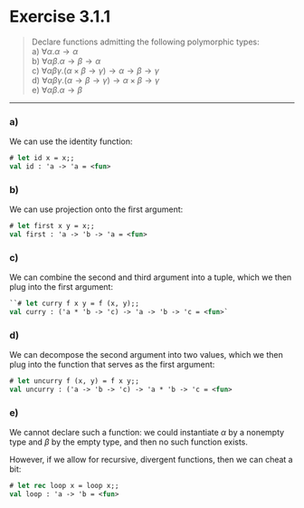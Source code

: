 # Exercise 3.1.1

> Declare functions admitting the following polymorphic types:  
> a) $\forall α. α \to α$  
> b) $\forall α β. α \to β \to α$  
> c) $\forall α β γ. (α \times β \to γ) \to α \to β \to γ$  
> d) $\forall α β γ. (α \to β \to γ) \to α \times β \to γ$  
> e) $\forall α β. α \to β$

---

### a)

We can use the identity function:
```ocaml
# let id x = x;;
val id : 'a -> 'a = <fun>
```

### b)

We can use projection onto the first argument:
```ocaml
# let first x y = x;;
val first : 'a -> 'b -> 'a = <fun>
```

### c)

We can combine the second and third argument into a tuple, which we then plug into the first argument:
```ocaml
``# let curry f x y = f (x, y);;
val curry : ('a * 'b -> 'c) -> 'a -> 'b -> 'c = <fun>`
```

### d)

We can decompose the second argument into two values, which we then plug into the function that serves as the first argument:
```ocaml
# let uncurry f (x, y) = f x y;;
val uncurry : ('a -> 'b -> 'c) -> 'a * 'b -> 'c = <fun>
```

### e)

We cannot declare such a function:
we could instantiate $α$ by a nonempty type and $β$ by the empty type, and then no such function exists.

However, if we allow for recursive, divergent functions, then we can cheat a bit:
```ocaml
# let rec loop x = loop x;;
val loop : 'a -> 'b = <fun>
```
